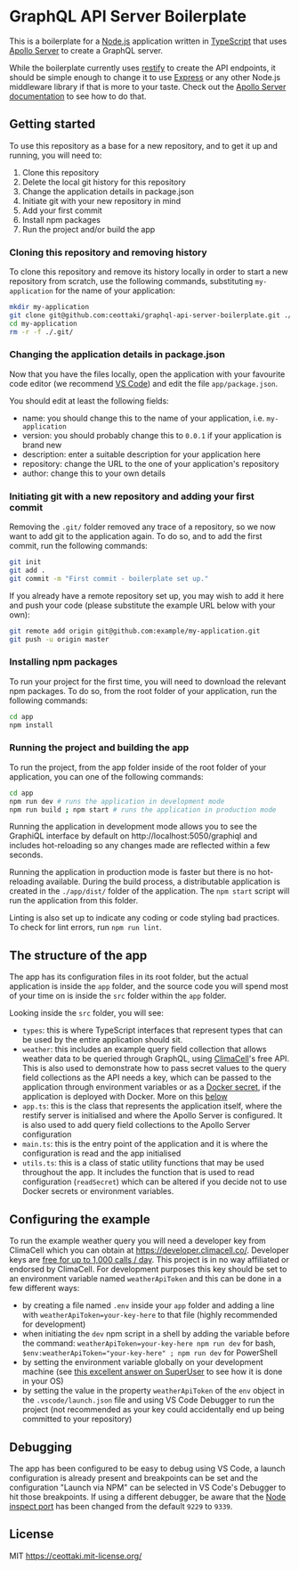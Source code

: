 # GraphQL API Server Boilerplate

This is a boilerplate for a [Node.js](https://nodejs.org/) application written in [TypeScript](https://www.typescriptlang.org/) that uses [Apollo Server](https://www.apollographql.com/docs/apollo-server/) to create a GraphQL server.

While the boilerplate currently uses [restify](http://restify.com/) to create the API endpoints, it should be simple enough to change it to use [Express](https://expressjs.com/) or any other Node.js middleware library if that is more to your taste. Check out the [Apollo Server documentation](https://www.apollographql.com/docs/apollo-server/integrations/middleware/) to see how to do that.

## Getting started

To use this repository as a base for a new repository, and to get it up and running, you will need to:

1. Clone this repository
2. Delete the local git history for this repository
3. Change the application details in package.json
4. Initiate git with your new repository in mind
5. Add your first commit
6. Install npm packages
7. Run the project and/or build the app

### Cloning this repository and removing history

To clone this repository and remove its history locally in order to start a new repository from scratch, use the following commands, substituting `my-application` for the name of your application:

```bash
mkdir my-application
git clone git@github.com:ceottaki/graphql-api-server-boilerplate.git ./my-application
cd my-application
rm -r -f ./.git/
```

### Changing the application details in package.json

Now that you have the files locally, open the application with your favourite code editor (we recommend [VS Code](https://code.visualstudio.com/)) and edit the file `app/package.json`.

You should edit at least the following fields:

- name: you should change this to the name of your application, i.e. `my-application`
- version: you should probably change this to `0.0.1` if your application is brand new
- description: enter a suitable description for your application here
- repository: change the URL to the one of your application's repository
- author: change this to your own details

### Initiating git with a new repository and adding your first commit

Removing the `.git/` folder removed any trace of a repository, so we now want to add git to the application again. To do so, and to add the first commit, run the following commands:

```bash
git init
git add .
git commit -m "First commit - boilerplate set up."
```

If you already have a remote repository set up, you may wish to add it here and push your code (please substitute the example URL below with your own):

```bash
git remote add origin git@github.com:example/my-application.git
git push -u origin master
```

### Installing npm packages

To run your project for the first time, you will need to download the relevant npm packages. To do so, from the root folder of your application, run the following commands:

```bash
cd app
npm install
```

### Running the project and building the app

To run the project, from the app folder inside of the root folder of your application, you can one of the following commands:

```bash
cd app
npm run dev # runs the application in development mode
npm run build ; npm start # runs the application in production mode
```

Running the application in development mode allows you to see the GraphiQL interface by default on http://localhost:5050/graphiql and includes hot-reloading so any changes made are reflected within a few seconds.

Running the application in production mode is faster but there is no hot-reloading available. During the build process, a distributable application is created in the `./app/dist/` folder of the application. The `npm start` script will run the application from this folder.

Linting is also set up to indicate any coding or code styling bad practices. To check for lint errors, run `npm run lint`.

## The structure of the app

The app has its configuration files in its root folder, but the actual application is inside the `app` folder, and the source code you will spend most of your time on is inside the `src` folder within the `app` folder.

Looking inside the `src` folder, you will see:

- `types`: this is where TypeScript interfaces that represent types that can be used by the entire application should sit.
- `weather`: this includes an example query field collection that allows weather data to be queried through GraphQL, using [ClimaCell](https://www.climacell.co/)'s free API. This is also used to demonstrate how to pass secret values to the query field collections as the API needs a key, which can be passed to the application through environment variables or as a [Docker secret](https://docs.docker.com/engine/swarm/secrets/), if the application is deployed with Docker. More on this [below](#configuring-the-example)
- `app.ts`: this is the class that represents the application itself, where the restify server is initialised and where the Apollo Server is configured. It is also used to add query field collections to the Apollo Server configuration
- `main.ts`: this is the entry point of the application and it is where the configuration is read and the app initialised
- `utils.ts`: this is a class of static utility functions that may be used throughout the app. It includes the function that is used to read configuration (`readSecret`) which can be altered if you decide not to use Docker secrets or environment variables.

## Configuring the example

To run the example weather query you will need a developer key from ClimaCell which you can obtain at https://developer.climacell.co/. Developer keys are [free for up to 1,000 calls / day](https://www.climacell.co/pricing/). This project is in no way affiliated or endorsed by ClimaCell. For development purposes this key should be set to an environment variable named `weatherApiToken` and this can be done in a few different ways:

- by creating a file named `.env` inside your `app` folder and adding a line with `weatherApiToken=your-key-here` to that file (highly recommended for development)
- when initiating the `dev` npm script in a shell by adding the variable before the command: `weatherApiToken=your-key-here npm run dev` for bash, `$env:weatherApiToken="your-key-here" ; npm run dev` for PowerShell
- by setting the environment variable globally on your development machine (see [this excellent answer on SuperUser](https://superuser.com/a/284351) to see how it is done in your OS)
- by setting the value in the property `weatherApiToken` of the `env` object in the `.vscode/launch.json` file and using VS Code Debugger to run the project (not recommended as your key could accidentally end up being committed to your repository)

## Debugging

The app has been configured to be easy to debug using VS Code, a launch configuration is already present and breakpoints can be set and the configuration "Launch via NPM" can be selected in VS Code's Debugger to hit those breakpoints. If using a different debugger, be aware that the [Node inspect port](https://nodejs.org/en/docs/guides/debugging-getting-started/) has been changed from the default `9229` to `9339`.

## License

MIT https://ceottaki.mit-license.org/
